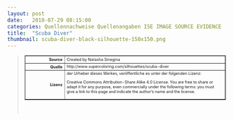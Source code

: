 ```yaml
---
layout: post
date:   2018-07-29 08:15:00
categories: Quellennachweise Quellenangaben ISE IMAGE SOURCE EVIDENCE
title:  "Scuba Diver"
thumbnail: scuba-diver-black-silhouette-150x150.png
---
```


<div class="entry-content">
<blockquote>

<table style="font-size: xx-small" border="1" cellpadding="2">
<tbody>
<tr>
<th style="text-align: right" width="81"><strong>Source</strong></th>
<td>Created by Natasha Sinegina</td>
</tr>
<tr>
<th style="text-align: right" width="81"><strong>Quelle</strong></th>
<td>http://www.supercoloring.com/silhouettes/scuba-diver</td>
</tr>
<tr>
<th style="text-align: right" width="81"><strong>Lizenz</strong></th>
<td>der Urheber dieses Werkes, veröffentliche es unter der folgenden Lizenz:

Creative Commons Attribution-Share Alike 4.0 License. You are free to share or adapt it for any purpose, even commercially under the following terms: you must give a link to this page and indicate the author’s name and the license.

</td>
</tr>
</tbody>
</table>
<p>&nbsp;</p>

</blockquote>
</div><!-- .entry-content -->
